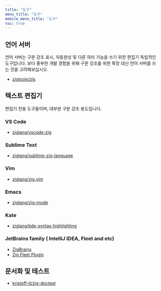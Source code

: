 ```yaml
---
title: "도구"
menu_title: "도구"
mobile_menu_title: "도구"
toc: true
---
```


## 언어 서버
언어 서버는 구문 강조 표시, 자동완성 및 다른 여러 기능을 쓰기 위한 편집기 독립적인 도구입니다. 보다 풍부한 개발 경험을 위해 구문 강조를 위한 확장 대신 언어 서버를 쓰는 것을 고려해보십시오.

- [zigtools/zls](https://github.com/zigtools/zls)

## 텍스트 편집기
편집기 전용 도구들이며, 대부분 구문 강조 용도입니다.

### VS Code
- [ziglang/vscode-zig](https://github.com/ziglang/vscode-zig)

### Sublime Text
- [ziglang/sublime-zig-language](https://github.com/ziglang/sublime-zig-language)

### Vim
- [ziglang/zig.vim](https://github.com/ziglang/zig.vim)

### Emacs
- [ziglang/zig-mode](https://github.com/ziglang/zig-mode)

### Kate
- [ziglang/kde-syntax-highlighting](https://github.com/ziglang/kde-syntax-highlighting)

### JetBrains family ( IntelliJ IDEA, Fleet and etc)
- [ZigBrains](https://plugins.jetbrains.com/plugin/22456-zigbrains)
- [Zig Fleet Plugin](https://plugins.jetbrains.com/plugin/26070-zig)

## 문서화 및 테스트
- [kristoff-it/zig-doctest](https://github.com/kristoff-it/zig-doctest)

